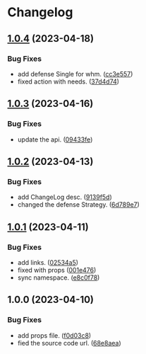# Changelog

## [1.0.4](https://github.com/ArchiDog1998/FFXIVRotations/compare/v1.0.3...v1.0.4) (2023-04-18)


### Bug Fixes

* add defense Single for whm. ([cc3e557](https://github.com/ArchiDog1998/FFXIVRotations/commit/cc3e557a338c67d671b4034097414382742a2100))
* fixed action with needs. ([37d4d74](https://github.com/ArchiDog1998/FFXIVRotations/commit/37d4d7480b9d3ffc4f7eac2beb2692f7af90a1fb))

## [1.0.3](https://github.com/ArchiDog1998/FFXIVRotations/compare/v1.0.2...v1.0.3) (2023-04-16)


### Bug Fixes

* update the api. ([09433fe](https://github.com/ArchiDog1998/FFXIVRotations/commit/09433fe1deb6e9e898cfbbe47603b8e46571af42))

## [1.0.2](https://github.com/ArchiDog1998/FFXIVRotations/compare/v1.0.1...v1.0.2) (2023-04-13)


### Bug Fixes

* add ChangeLog desc. ([9139f5d](https://github.com/ArchiDog1998/FFXIVRotations/commit/9139f5d70dffda1d5a956aa04fea458bbef1f608))
* changed the defense Strategy. ([6d789e7](https://github.com/ArchiDog1998/FFXIVRotations/commit/6d789e7c7f14d24b1853ebc2e23ba44d690d2cb4))

## [1.0.1](https://github.com/ArchiDog1998/FFXIVRotations/compare/v1.0.0...v1.0.1) (2023-04-11)


### Bug Fixes

* add links. ([02534a5](https://github.com/ArchiDog1998/FFXIVRotations/commit/02534a58982be206b73c36d27d41a66bcdb0bc5e))
* fixed with props ([001e476](https://github.com/ArchiDog1998/FFXIVRotations/commit/001e4764b82a025a04472e3afed7a5fd2a42df14))
* sync namespace. ([e8c0f78](https://github.com/ArchiDog1998/FFXIVRotations/commit/e8c0f78eef866305acb117575235f18e709d4855))

## 1.0.0 (2023-04-10)


### Bug Fixes

* add props file. ([f0d03c8](https://github.com/ArchiDog1998/FFXIVRotations/commit/f0d03c81d8c64309fd391563af1e1d7f196e3b6d))
* fied the source code url. ([68e8aea](https://github.com/ArchiDog1998/FFXIVRotations/commit/68e8aea4849d855dbb1cb86d8535ff6f79984861))
